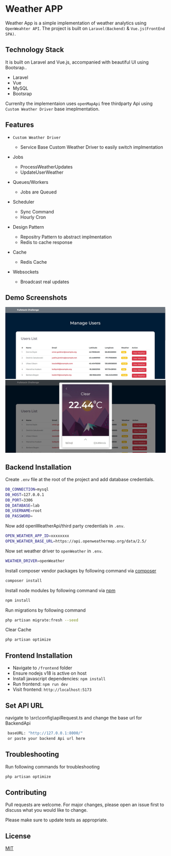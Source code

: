 # Weather APP


Weather App is a simple implementation of weather analytics using `OpenWeahter API`.
The project is built on `Laravel(Backend)` & `Vue.js(FrontEnd SPA)`.

## Technology Stack
It is built on Laravel and Vue.js, accompanied with beautiful UI using Bootsrap..
* Laravel
* Vue
* MySQL
* Bootsrap

Currenlty the implementaion uses `openMapApi` free thirdparty Api using `Custom Weather Driver` base imeplmentation.


## Features
* `Custom Weather Driver` 
    * Service Base Custom Weather Driver to easily switch implmentation
* Jobs
    * ProcessWeatherUpdates
    * UpdateUserWeather
* Queues/Workers
    * Jobs are Queued
* Scheduler
    * Sync Command
    * Hourly Cron
* Design Pattern
    * Repositry Pattern to abstract implmentation
    * Redis to cache response
    
* Cache
    * Redis Cache
    
* Websockets
    * Broadcast real updates 


## Demo Screenshots
![Demo1](https://raw.githubusercontent.com/MSaddamKamal/wireMedia/main/weather1.JPG)
![Demo2](https://raw.githubusercontent.com/MSaddamKamal/wireMedia/main/weather2.JPG)



## Backend Installation

Create `.env` file at the root of the project and add database credentials.

```bash
DB_CONNECTION=mysql
DB_HOST=127.0.0.1
DB_PORT=3306
DB_DATABASE=lab
DB_USERNAME=root
DB_PASSWORD=

```

Now add openWeatherApi/third party credentials in `.env`.

```bash
OPEN_WEATHER_APP_ID=xxxxxxxx
OPEN_WEATHER_BASE_URL=https://api.openweathermap.org/data/2.5/

```

Now set weather driver to `openWeather` in `.env`.

```bash
WEATHER_DRIVER=openWeather
```

Install composer vendor packages by following command via [composer]

```bash
composer install
```

Install node modules  by following command via [npm]

```bash
npm install
```

Run migrations by following command

```bash
php artisan migrate:fresh --seed
```

Clear Cache

```bash
php artisan optimize
```
[Node.js]: https://nodejs.org/en/
[npm]: https://www.npmjs.com/
[composer]:https://getcomposer.org/
[npm install]: https://docs.npmjs.com/getting-started/installing-npm-packages-locally
[sandbox]: https://docs.npmjs.com/getting-started/installing-npm-packages-locally

## Frontend Installation
- Navigate to `/frontend` folder
- Ensure nodejs v18 is active on host
- Install javascript dependencies: `npm install`
- Run frontend: `npm run dev`
- Visit frontend: `http://localhost:5173`

## Set API URL
navigate to \src\config\apiRequest.ts and change the base url for BackendApi
```bash
 baseURL: "http://127.0.0.1:8000/"
 or paste your backend Api url here
 ```

## Troubleshooting

Run following commands for troubleshooting

```bash
php artisan optimize
```

## Contributing
Pull requests are welcome. For major changes, please open an issue first to discuss what you would like to change.

Please make sure to update tests as appropriate.

## License
[MIT](https://choosealicense.com/licenses/mit/)

